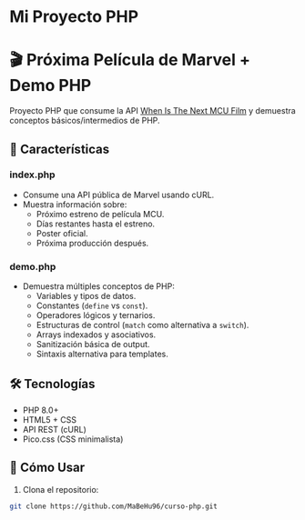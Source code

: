 # Mi Proyecto PHP
# 🎬 Próxima Película de Marvel + Demo PHP

Proyecto PHP que consume la API [When Is The Next MCU Film](https://whenisthenextmcufilm.com/) y demuestra conceptos básicos/intermedios de PHP.

## 🌟 Características

### index.php
- Consume una API pública de Marvel usando cURL.
- Muestra información sobre:
  - Próximo estreno de película MCU.
  - Días restantes hasta el estreno.
  - Poster oficial.
  - Próxima producción después.

### demo.php
- Demuestra múltiples conceptos de PHP:
  - Variables y tipos de datos.
  - Constantes (`define` vs `const`).
  - Operadores lógicos y ternarios.
  - Estructuras de control (`match` como alternativa a `switch`).
  - Arrays indexados y asociativos.
  - Sanitización básica de output.
  - Sintaxis alternativa para templates.

## 🛠️ Tecnologías
- PHP 8.0+
- HTML5 + CSS
- API REST (cURL)
- Pico.css (CSS minimalista)

## 🚀 Cómo Usar

1. Clona el repositorio:
```bash
git clone https://github.com/MaBeHu96/curso-php.git
